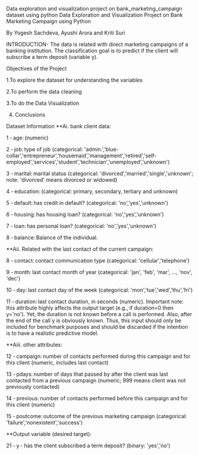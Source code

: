 Data exploration and visualization project on bank_marketing_campaign dataset using python Data Exploration and Visualization Project on Bank Marketing Campaign using Python

By Yogesh Sachdeva, Ayushi Arora and Kriti Suri

INTRODUCTION- The data is related with direct marketing campaigns of a banking institution. The classification goal is to predict if the client will subscribe a term deposit (variable y).

Objectives of the Project

1.To explore the dataset for understanding the variables

2.To perform the data cleaning

3.To do the Data Visualization

4. Conclusions

Dataset Information
**Ai. bank client data:

1 - age: (numeric)

2 - job: type of job (categorical: 'admin.','blue-collar','entrepreneur','housemaid','management','retired','self-employed','services','student','technician','unemployed','unknown')

3 - marital: marital status (categorical: 'divorced','married','single','unknown'; note: 'divorced' means divorced or widowed)

4 - education: (categorical: primary, secondary, tertiary and unknown)

5 - default: has credit in default? (categorical: 'no','yes','unknown')

6 - housing: has housing loan? (categorical: 'no','yes','unknown')

7 - loan: has personal loan? (categorical: 'no','yes','unknown')

8 - balance: Balance of the individual.

**Aii. Related with the last contact of the current campaign:

8 - contact: contact communication type (categorical: 'cellular','telephone')

9 - month: last contact month of year (categorical: 'jan', 'feb', 'mar', ..., 'nov', 'dec')

10 - day: last contact day of the week (categorical: 'mon','tue','wed','thu','fri')

11 - duration: last contact duration, in seconds (numeric). Important note: this attribute highly affects the output target (e.g., if duration=0 then y='no'). Yet, the duration is not known before a call is performed. Also, after the end of the call y is obviously known. Thus, this input should only be included for benchmark purposes and should be discarded if the intention is to have a realistic predictive model.

**Aiii. other attributes:

12 - campaign: number of contacts performed during this campaign and for this client (numeric, includes last contact)

13 - pdays: number of days that passed by after the client was last contacted from a previous campaign (numeric; 999 means client was not previously contacted)

14 - previous: number of contacts performed before this campaign and for this client (numeric)

15 - poutcome: outcome of the previous marketing campaign (categorical: 'failure','nonexistent','success')

**Output variable (desired target):

21 - y - has the client subscribed a term deposit? (binary: 'yes','no')
